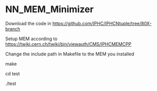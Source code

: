 # NN_MEM_Minimizer
Download the code in https://github.com/IPHC/IPHCNtuple/tree/80X-branch

Setup MEM according to https://twiki.cern.ch/twiki/bin/viewauth/CMS/IPHCMEMCPP

Change the include path in Makefile to the MEM you installed

make

cd test

./test
